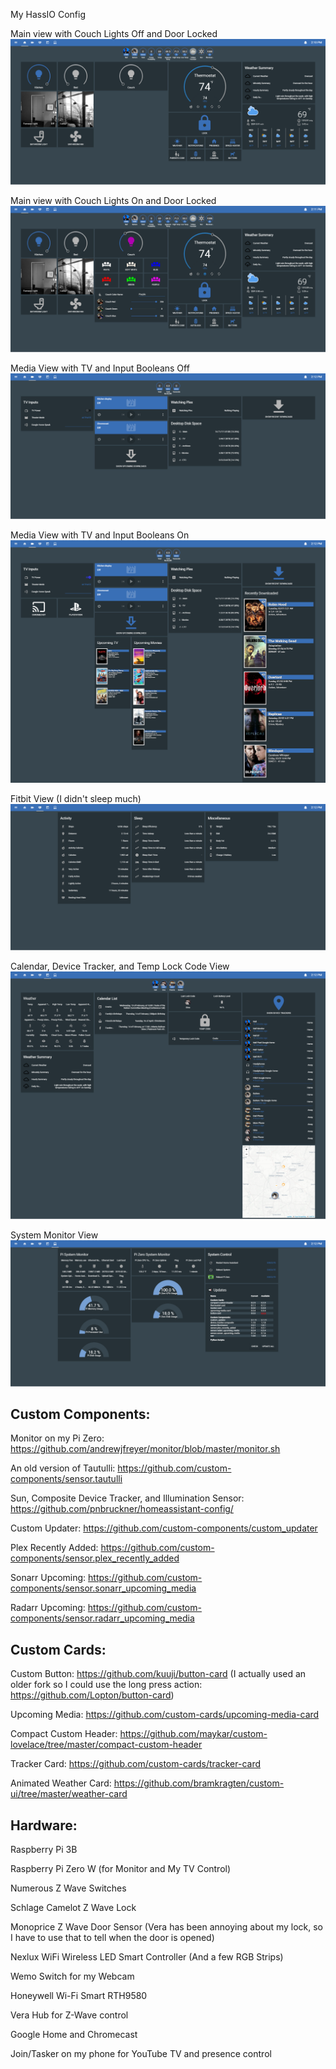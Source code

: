 My HassIO Config

Main view with Couch Lights Off and Door Locked
![Main View With Couch Lights Off](Screenshots/main-view-couch-off.png)

Main view with Couch Lights On and Door Locked
![Main View With Couch Lights On](Screenshots/main-view-couch-on.png)

Media View with TV and Input Booleans Off
![Media View With TV Off](Screenshots/media-view-tv-off.png)

Media View with TV and Input Booleans On
![Media View With TV On](Screenshots/media-view-tv-on.png)

Fitbit View (I didn't sleep much)
![Fitbit View](Screenshots/fitbit_view.png)

Calendar, Device Tracker, and Temp Lock Code View
![Calendar and Lock View](Screenshots/calendar_lock_view.png)

System Monitor View
![System View](Screenshots/system_view.png)

## Custom Components:

Monitor on my Pi Zero: https://github.com/andrewjfreyer/monitor/blob/master/monitor.sh

An old version of Tautulli: https://github.com/custom-components/sensor.tautulli

Sun, Composite Device Tracker, and Illumination Sensor: https://github.com/pnbruckner/homeassistant-config/

Custom Updater: https://github.com/custom-components/custom_updater

Plex Recently Added: https://github.com/custom-components/sensor.plex_recently_added

Sonarr Upcoming: https://github.com/custom-components/sensor.sonarr_upcoming_media

Radarr Upcoming: https://github.com/custom-components/sensor.radarr_upcoming_media


## Custom Cards:

Custom Button: https://github.com/kuuji/button-card (I actually used an older fork so I could use the long press action: https://github.com/Lopton/button-card)

Upcoming Media: https://github.com/custom-cards/upcoming-media-card

Compact Custom Header: https://github.com/maykar/custom-lovelace/tree/master/compact-custom-header

Tracker Card: https://github.com/custom-cards/tracker-card

Animated Weather Card: https://github.com/bramkragten/custom-ui/tree/master/weather-card


## Hardware:

Raspberry Pi 3B

Raspberry Pi Zero W (for Monitor and My TV Control)

Numerous Z Wave Switches

Schlage Camelot Z Wave Lock

Monoprice Z Wave Door Sensor (Vera has been annoying about my lock, so I have to use that to tell when the door is opened)

Nexlux WiFi Wireless LED Smart Controller (And a few RGB Strips)

Wemo Switch for my Webcam

Honeywell Wi-Fi Smart RTH9580

Vera Hub for Z-Wave control

Google Home and Chromecast

Join/Tasker on my phone for YouTube TV and presence control